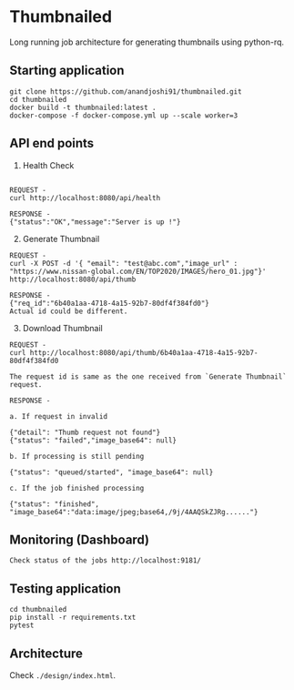 # Thumbnailed

Long running job architecture for generating thumbnails using python-rq.

## Starting application

```
git clone https://github.com/anandjoshi91/thumbnailed.git
cd thumbnailed
docker build -t thumbnailed:latest .
docker-compose -f docker-compose.yml up --scale worker=3
```

## API end points

1. Health Check

```

REQUEST - 
curl http://localhost:8080/api/health

RESPONSE - 
{"status":"OK","message":"Server is up !"}
```

2. Generate Thumbnail

```
REQUEST - 
curl -X POST -d '{ "email": "test@abc.com","image_url" : "https://www.nissan-global.com/EN/TOP2020/IMAGES/hero_01.jpg"}' http://localhost:8080/api/thumb

RESPONSE - 
{"req_id":"6b40a1aa-4718-4a15-92b7-80df4f384fd0"}
Actual id could be different.

```


3. Download Thumbnail

```
REQUEST -
curl http://localhost:8080/api/thumb/6b40a1aa-4718-4a15-92b7-80df4f384fd0

The request id is same as the one received from `Generate Thumbnail` request.

RESPONSE - 

a. If request in invalid

{"detail": "Thumb request not found"}
{"status": "failed","image_base64": null}

b. If processing is still pending

{"status": "queued/started", "image_base64": null}

c. If the job finished processing

{"status": "finished", "image_base64":"data:image/jpeg;base64,/9j/4AAQSkZJRg......"}

```

## Monitoring (Dashboard)

```
Check status of the jobs http://localhost:9181/
```

## Testing application

```
cd thumbnailed
pip install -r requirements.txt
pytest
```

## Architecture

Check  `./design/index.html`.